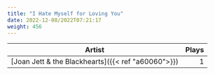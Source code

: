 ```yaml
---
title: "I Hate Myself for Loving You"
date: 2022-12-08/2022T07:21:17
weight: 456
---
```




 Artist | Plays 
----- | -----:
[Joan Jett & the Blackhearts]({{< ref "a60060">}}) | 1
